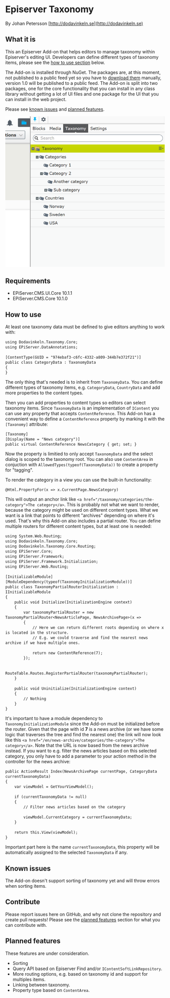 # Episerver Taxonomy

By Johan Petersson [http://dodavinkeln.se](http://dodavinkeln.se)

## What it is

This an Episerver Add-on that helps editors to manage taxonomy within Episerver's editing UI. Developers can define different types of taxonomy items, please see the [how to use section](#how-to-use) below.

The Add-on is installed through NuGet. The packages are, at this moment, not published to a public feed yet so you have to [download them](releases) manually, version 1.0 will be published to a public feed. The Add-on is split into two packages, one for the core functionality that you can install in any class library without getting a lot of UI files and one package for the UI that you can install in the web project.

Please see [known issues](#known-issues) and [planned features](#planned-features).

![Screenshot from Episerver editing UI](taxonomy.png?raw=true "The component")

## Requirements

* EPiServer.CMS.UI.Core 10.1.1
* EPiServer.CMS.Core 10.1.0

## How to use

At least one taxonomy data must be defined to give editors anything to work with:

    using Dodavinkeln.Taxonomy.Core;
    using EPiServer.DataAnnotations;

    [ContentType(GUID = "974ebaf3-c6fc-4332-a809-344b7e372f21")]
    public class CategoryData : TaxonomyData
    {
    }

The only thing that's needed is to inherit from `TaxonomyData`. You can define different types of taxonomy items, e.g. `CategoryData`, `CountryData` and add more properties to the content types.

Then you can add properties to content types so editors can select taxonomy items. Since `TaxonomyData` is an implementation of `IContent` you can use any property that accepts `ContentReference`. This Add-on has a convenient way to define a `ContentReference` property by marking it with the `[Taxonomy]` attribute:

    [Taxonomy]
    [Display(Name = "News category")]
    public virtual ContentReference NewsCategory { get; set; }

Now the property is limitied to only accept `TaxonomyData` and the select dialog is scoped to the taxonomy root. You can also use `ContentArea` in conjuction with `AllowedTypes(typeof(TaxonomyData))` to create a property for "tagging".

To render the category in a view you can use the built-in functionality:

    @Html.PropertyFor(x => x.CurrentPage.NewsCategory)

This will output an anchor link like `<a href="/taxonomy/categories/the-category">The category</a>`. This is probably not what we want to render, because the category might be used on different content types. What we want is a link that points to different "archives" depending on where it's used. That's why this Add-on also includes a partial router. You can define multiple routers for different content types, but at least one is needed:

    using System.Web.Routing;
    using Dodavinkeln.Taxonomy.Core;
    using Dodavinkeln.Taxonomy.Core.Routing;
    using EPiServer.Core;
    using EPiServer.Framework;
    using EPiServer.Framework.Initialization;
    using EPiServer.Web.Routing;

    [InitializableModule]
    [ModuleDependency(typeof(TaxonomyInitializationModule))]
    public class TaxonomyPartialRouterInitialization : IInitializableModule
    {
        public void Initialize(InitializationEngine context)
        {
            var taxonomyPartialRouter = new TaxonomyPartialRouter<NewsArticlePage, NewsArchivePage>(x =>
            {
                // Here we can return different roots depending on where x is located in the structure.
                // E.g. we could traverse and find the nearest news archive if we have multiple ones.

                return new ContentReference(7);
            });

            RouteTable.Routes.RegisterPartialRouter(taxonomyPartialRouter);
        }

        public void Uninitialize(InitializationEngine context)
        {
            // Nothing
        }
    }

It's important to have a module dependency to `TaxonomyInitializationModule` since the Add-on must be initialized before the router.
Given that the page with id **7** is a news archive (or we have some logic that traverses the tree and find the nearest one) the link will now look like this `<a href="/en/news-archive/categories/the-category">The category</a>`. Note that the URL is now based from the news archive instead.
If you want to e.g. filter the news articles based on this selected category, you only have to add a parameter to your action method in the controller for the news archive:

    public ActionResult Index(NewsArchivePage currentPage, CategoryData currentTaxonomyData)
    {
        var viewModel = GetYourViewModel();

        if (currentTaxonomyData != null)
        {
            // Filter news articles based on the category

            viewModel.CurrentCategory = currentTaxonomyData;
        }

        return this.View(viewModel);
    }

Important part here is the name `currentTaxonomyData`, this property will be automatically assigned to the selected `TaxonomyData` if any.

## Known issues

The Add-on doesn't support sorting of taxonomy yet and will throw errors when sorting items.

## Contribute

Please report issues here on GitHub, and why not clone the repository and create pull requests! Please see the [planned features](#planned-features) section for what you can contribute with.

## Planned features

These features are under consideration.

* Sorting
* Query API based on Episerver Find and/or `IContentSoftLinkRepository`.
* More routing options, e.g. based on taxonomy id and support for multiples items.
* Linking between taxonomy.
* Property type based on `ContentArea`.